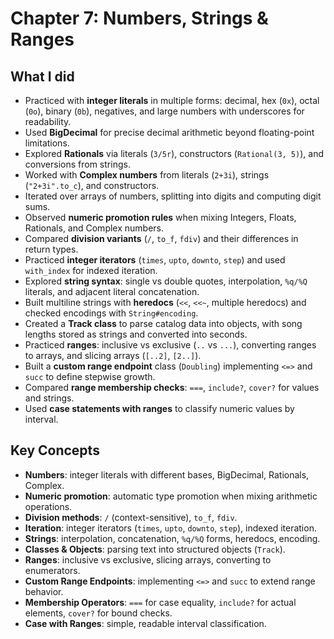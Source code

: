 # Chapter 7: Numbers, Strings & Ranges

## What I did
- Practiced with **integer literals** in multiple forms: decimal, hex (`0x`), octal (`0o`), binary (`0b`), negatives, and large numbers with underscores for readability.  
- Used **BigDecimal** for precise decimal arithmetic beyond floating-point limitations.  
- Explored **Rationals** via literals (`3/5r`), constructors (`Rational(3, 5)`), and conversions from strings.  
- Worked with **Complex numbers** from literals (`2+3i`), strings (`"2+3i".to_c`), and constructors.  
- Iterated over arrays of numbers, splitting into digits and computing digit sums.  
- Observed **numeric promotion rules** when mixing Integers, Floats, Rationals, and Complex numbers.  
- Compared **division variants** (`/`, `to_f`, `fdiv`) and their differences in return types.  
- Practiced **integer iterators** (`times`, `upto`, `downto`, `step`) and used `with_index` for indexed iteration.  
- Explored **string syntax**: single vs double quotes, interpolation, `%q/%Q` literals, and adjacent literal concatenation.  
- Built multiline strings with **heredocs** (`<<`, `<<~`, multiple heredocs) and checked encodings with `String#encoding`.  
- Created a **Track class** to parse catalog data into objects, with song lengths stored as strings and converted into seconds.  
- Practiced **ranges**: inclusive vs exclusive (`..` vs `...`), converting ranges to arrays, and slicing arrays (`[..2]`, `[2..]`).  
- Built a **custom range endpoint** class (`Doubling`) implementing `<=>` and `succ` to define stepwise growth.  
- Compared **range membership checks**: `===`, `include?`, `cover?` for values and strings.  
- Used **case statements with ranges** to classify numeric values by interval.

## Key Concepts
- **Numbers**: integer literals with different bases, BigDecimal, Rationals, Complex.  
- **Numeric promotion**: automatic type promotion when mixing arithmetic operations.  
- **Division methods**: `/` (context-sensitive), `to_f`, `fdiv`.  
- **Iteration**: integer iterators (`times`, `upto`, `downto`, `step`), indexed iteration.  
- **Strings**: interpolation, concatenation, `%q/%Q` forms, heredocs, encoding.  
- **Classes & Objects**: parsing text into structured objects (`Track`).  
- **Ranges**: inclusive vs exclusive, slicing arrays, converting to enumerators.  
- **Custom Range Endpoints**: implementing `<=>` and `succ` to extend range behavior.  
- **Membership Operators**: `===` for case equality, `include?` for actual elements, `cover?` for bound checks.  
- **Case with Ranges**: simple, readable interval classification.  

